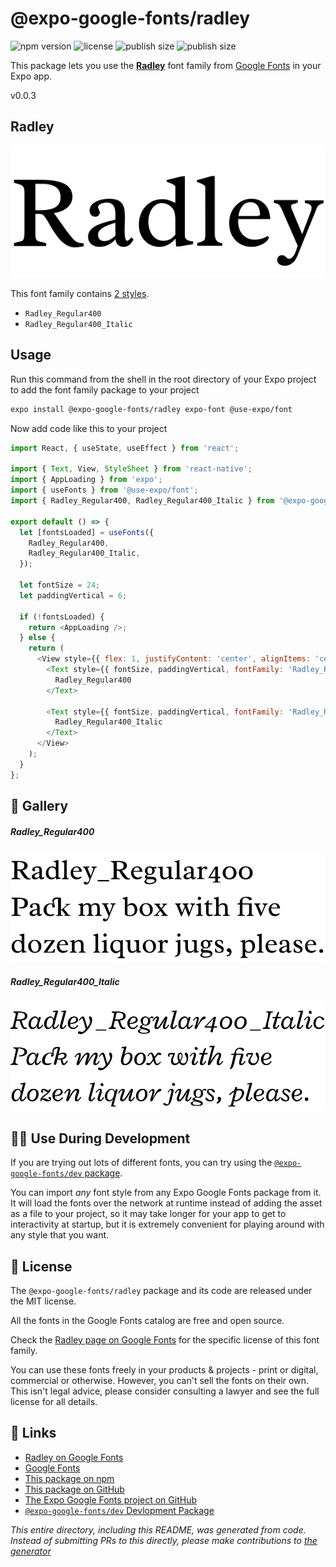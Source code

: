 # @expo-google-fonts/radley

![npm version](https://flat.badgen.net/npm/v/@expo-google-fonts/radley)
![license](https://flat.badgen.net/github/license/expo/google-fonts)
![publish size](https://flat.badgen.net/packagephobia/install/@expo-google-fonts/radley)
![publish size](https://flat.badgen.net/packagephobia/publish/@expo-google-fonts/radley)

This package lets you use the [**Radley**](https://fonts.google.com/specimen/Radley) font family from [Google Fonts](https://fonts.google.com/) in your Expo app.

v0.0.3

## Radley

![Radley](./font-family.png)

This font family contains [2 styles](#-gallery).

- `Radley_Regular400`
- `Radley_Regular400_Italic`

## Usage

Run this command from the shell in the root directory of your Expo project to add the font family package to your project
```sh
expo install @expo-google-fonts/radley expo-font @use-expo/font
```

Now add code like this to your project
```js
import React, { useState, useEffect } from 'react';

import { Text, View, StyleSheet } from 'react-native';
import { AppLoading } from 'expo';
import { useFonts } from '@use-expo/font';
import { Radley_Regular400, Radley_Regular400_Italic } from '@expo-google-fonts/radley';

export default () => {
  let [fontsLoaded] = useFonts({
    Radley_Regular400,
    Radley_Regular400_Italic,
  });

  let fontSize = 24;
  let paddingVertical = 6;

  if (!fontsLoaded) {
    return <AppLoading />;
  } else {
    return (
      <View style={{ flex: 1, justifyContent: 'center', alignItems: 'center' }}>
        <Text style={{ fontSize, paddingVertical, fontFamily: 'Radley_Regular400' }}>
          Radley_Regular400
        </Text>

        <Text style={{ fontSize, paddingVertical, fontFamily: 'Radley_Regular400_Italic' }}>
          Radley_Regular400_Italic
        </Text>
      </View>
    );
  }
};

```

## 🔡 Gallery

##### Radley_Regular400
![Radley_Regular400](./6793fc8150706eb473a493107e09c2e519147ccf8d28dea89f49427c0dca0481.ttf.png)

##### Radley_Regular400_Italic
![Radley_Regular400_Italic](./d01dd3f7b9c28e1f719a10c2a9dc88cd2827fcc64c09173e01e8b397f7615442.ttf.png)


## 👩‍💻 Use During Development

If you are trying out lots of different fonts, you can try using the [`@expo-google-fonts/dev` package](https://github.com/expo/google-fonts/tree/master/font-packages/dev#readme).

You can import *any* font style from any Expo Google Fonts package from it. It will load the fonts
over the network at runtime instead of adding the asset as a file to your project, so it may take longer
for your app to get to interactivity at startup, but it is extremely convenient
for playing around with any style that you want.

## 📖 License

The `@expo-google-fonts/radley` package and its code are released under the MIT license.

All the fonts in the Google Fonts catalog are free and open source.

Check the [Radley page on Google Fonts](https://fonts.google.com/specimen/Radley) for the specific license of this font family.

You can use these fonts freely in your products & projects - print or digital, commercial or otherwise. However, you can't sell the fonts on their own. This isn't legal advice, please consider consulting a lawyer and see the full license for all details.

## 🔗 Links

- [Radley on Google Fonts](https://fonts.google.com/specimen/Radley)
- [Google Fonts](https://fonts.google.com/)
- [This package on npm](https://www.npmjs.com/package/@expo-google-fonts/radley)
- [This package on GitHub](https://github.com/expo/google-fonts/tree/master/font-packages/radley)
- [The Expo Google Fonts project on GitHub](https://github.com/expo/google-fonts)
- [`@expo-google-fonts/dev` Devlopment Package](https://github.com/expo/google-fonts/tree/master/font-packages/dev)


*This entire directory, including this README, was generated from code. Instead of submitting PRs to this directly, please make contributions to [the generator](https://github.com/expo/google-fonts/tree/master/packages/generator)*
